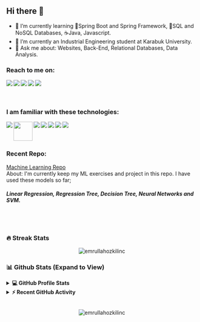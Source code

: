 ## Hi there 👋


- 🌱 I’m currently learning 🍃Spring Boot and Spring Framework, 💾SQL and NoSQL Databases, ☕Java, Javascript.
- 🏫 I’m currently an Industrial Engineering student at Karabuk University.
- 💬 Ask me about: Websites, Back-End, Relational Databases, Data Analysis.

### Reach to me on:
[<img align="left" src="https://cdn1.iconfinder.com/data/icons/social-media-outline-6/128/SocialMedia_Twitter-Outline-48.png" />][twitter]
[<img align="left" src="https://cdn1.iconfinder.com/data/icons/social-media-outline-6/128/SocialMedia_LinkedIn-Outline-48.png" />][linkedin]
[<img align="left" src="https://cdn1.iconfinder.com/data/icons/logos-and-brands-3/512/160_Hackerrank_logo_logos-48.png" />][hackerrank]
[<img align="left" src="https://cdn2.iconfinder.com/data/icons/social-icons-rectangular-black/512/stackoverflow-48.png" />][stackoverflow]
[<img align="left" src="https://cdn1.iconfinder.com/data/icons/logos-and-brands-3/512/189_Kaggle_logo_logos-48.png" />][kaggle]
<br> <br> <br>
### I am familiar with these technologies:
[<img align="left" src="https://cdn4.iconfinder.com/data/icons/logos-and-brands/512/181_Java_logo_logos-48.png" />][java]
[<img align="left" width="50px" src="https://vscjava.gallerycdn.vsassets.io/extensions/vscjava/vscode-spring-initializr/0.7.0/1615883353860/Microsoft.VisualStudio.Services.Icons.Default" />][spring]
[<img align="left" src="https://cdn4.iconfinder.com/data/icons/logos-and-brands/512/267_Python_logo-48.png" />][python]
[<img align="left" src="https://cdn4.iconfinder.com/data/icons/logos-brands-5/24/postgresql-48.png" />][postgresql]
[<img align="left" src="https://cdn4.iconfinder.com/data/icons/logos-3/181/MySQL-48.png" />][mysql]
[<img align="left" src="https://cdn3.iconfinder.com/data/icons/social-media-2169/24/social_media_social_media_logo_git-48.png" />][git]
[<img align="left" src="https://cdn3.iconfinder.com/data/icons/logos-brands-3/24/logo_brand_brands_logos_excel-48.png" />][excel]

<br> <br> <br>
### Recent Repo: <br>
<a href="https://github.com/emrullahozkilinc/machine-learning">Machine Learning Repo</a><br>
About: I'm currently keep my ML exercises and project in this repo. I have used these models so far;
##### Linear Regression, Regression Tree, Decision Tree, Neural Networks and SVM. 
<br> <br>

### 🔥 Streak Stats
<p align="center"><img src="https://github-readme-streak-stats.herokuapp.com/?user=emrullahozkilinc&theme=algolia" alt="emrullahozkilinc"  /></p>

### 📊 Github Stats (Expand to View) 


<details> 
  <summary><b>💻 GitHub Profile Stats</b></summary>
  <br/>
  <p align="center">
    <a href="https://github.com/anuraghazra/github-readme-stats"><img alt="Candida's Github Stats" src="https://github-readme-stats.vercel.app/api?username=emrullahozkilinc&show_icons=true&count_private=true&theme=algolia" height="192px"/></a>
<br/>
  &nbsp;
	  <img src="https://github-readme-stats.vercel.app/api/top-langs?username=emrullahozkilinc&show_icons=true&locale=en&layout=compact&theme=algolia" alt="emrullahozkilinc" height="192px"/>
  <br/>
  </p>
</details>


<details>
  <summary><b>⚡ Recent GitHub Activity</b></summary>
  <br/>
   <a href="https://github.com/emrullahozkilinc"><img alt="Emrullah's Activity Graph" src="https://activity-graph.herokuapp.com/graph?username=emrullahozkilinc&custom_title=Emrullah's%20Contribution%20Graph&theme=react-dark" /></a>
  <br/>

</details>

<br/>

<p align="center"> <img src="https://komarev.com/ghpvc/?username=emrullahozkilinc&label=Profile%20views&color=0e75b6&style=plastic" alt="emrullahozkilinc" /> </p>


<!--
Reach to me
-->
[linkedin]: https://www.linkedin.com/in/emrullah-%C3%B6zk%C4%B1l%C4%B1n%C3%A7-127710164/
[hackerrank]: https://www.hackerrank.com/emr_ozk_71
[twitter]: https://twitter.com/emr_ozkl
[stackoverflow]: https://stackoverflow.com/users/10712497/emrullah-ozkilinc
[kaggle]: https://www.kaggle.com/emrullahzkln
[medium]: https://emr-ozk-71.medium.com/

<!--
I'm interested in
-->
[python]: https://www.python.org/about/
[java]: https://www.java.com/tr/
[excel]: https://www.microsoft.com/en-us/microsoft-365/excel
[spring]: https://spring.io/projects/spring-boot
[rstudio]: https://www.rstudio.com/about/
[postgresql]: https://www.postgresql.org/about/
[mysql]: https://www.mysql.com/about/
[git]: https://git-scm.com/about
[colab]: https://colab.research.google.com/
